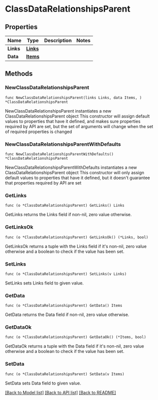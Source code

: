 # ClassDataRelationshipsParent

## Properties

Name | Type | Description | Notes
------------ | ------------- | ------------- | -------------
**Links** | [**Links**](Links.md) |  | 
**Data** | [**Items**](Items.md) |  | 

## Methods

### NewClassDataRelationshipsParent

`func NewClassDataRelationshipsParent(links Links, data Items, ) *ClassDataRelationshipsParent`

NewClassDataRelationshipsParent instantiates a new ClassDataRelationshipsParent object
This constructor will assign default values to properties that have it defined,
and makes sure properties required by API are set, but the set of arguments
will change when the set of required properties is changed

### NewClassDataRelationshipsParentWithDefaults

`func NewClassDataRelationshipsParentWithDefaults() *ClassDataRelationshipsParent`

NewClassDataRelationshipsParentWithDefaults instantiates a new ClassDataRelationshipsParent object
This constructor will only assign default values to properties that have it defined,
but it doesn't guarantee that properties required by API are set

### GetLinks

`func (o *ClassDataRelationshipsParent) GetLinks() Links`

GetLinks returns the Links field if non-nil, zero value otherwise.

### GetLinksOk

`func (o *ClassDataRelationshipsParent) GetLinksOk() (*Links, bool)`

GetLinksOk returns a tuple with the Links field if it's non-nil, zero value otherwise
and a boolean to check if the value has been set.

### SetLinks

`func (o *ClassDataRelationshipsParent) SetLinks(v Links)`

SetLinks sets Links field to given value.


### GetData

`func (o *ClassDataRelationshipsParent) GetData() Items`

GetData returns the Data field if non-nil, zero value otherwise.

### GetDataOk

`func (o *ClassDataRelationshipsParent) GetDataOk() (*Items, bool)`

GetDataOk returns a tuple with the Data field if it's non-nil, zero value otherwise
and a boolean to check if the value has been set.

### SetData

`func (o *ClassDataRelationshipsParent) SetData(v Items)`

SetData sets Data field to given value.



[[Back to Model list]](../README.md#documentation-for-models) [[Back to API list]](../README.md#documentation-for-api-endpoints) [[Back to README]](../README.md)


